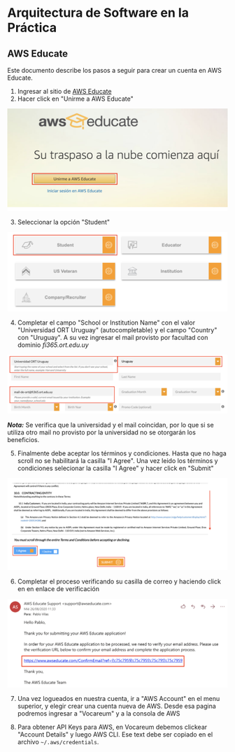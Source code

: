 # Arquitectura de Software en la Práctica
## AWS Educate

Este documento describe los pasos a seguir para crear un cuenta en AWS Educate.

1. Ingresar al sitio de [AWS Educate](https://aws.amazon.com/es/education/awseducate/)
2. Hacer click en "Unirme a AWS Educate"

![Paso 1](img/step-1.png)

3. Seleccionar la opción "Student"

![Paso 2](img/step-2.png)

4. Completar el campo "School or Institution Name" con el valor "Universidad ORT Uruguay" (autocompletable) y el campo "Country" con "Uruguay". A su vez ingresar el mail provisto por facultad con dominio *fi365.ort.edu.uy*

![Paso 3](img/step-3.png)

***Nota:*** Se verifica que la universidad y el mail coincidan, por lo que si se utiliza otro mail no provisto por la universidad no se otorgarán los beneficios.

5. Finalmente debe aceptar los términos y condiciones. Hasta que no haga scroll no se habilitará la casilla "I Agree". Una vez leido los términos y condiciones selecionar la casilla "I Agree" y hacer click en "Submit"

![Paso 4](img/step-4.png)

6. Completar el proceso verificando su casilla de correo y haciendo click en en enlace de verificación

![Paso 5](img/step-5.png)

7. Una vez logueados en nuestra cuenta, ir a "AWS Account" en el menu superior, y elegir crear una cuenta nueva de AWS. Desde esa pagina podremos ingresar a "Vocareum" y a la consola de AWS

8. Para obtener API Keys para AWS, en Vocareum debemos clickear "Account Details" y luego AWS CLI. Ese text debe ser copiado en el archivo `~/.aws/credentials`.
